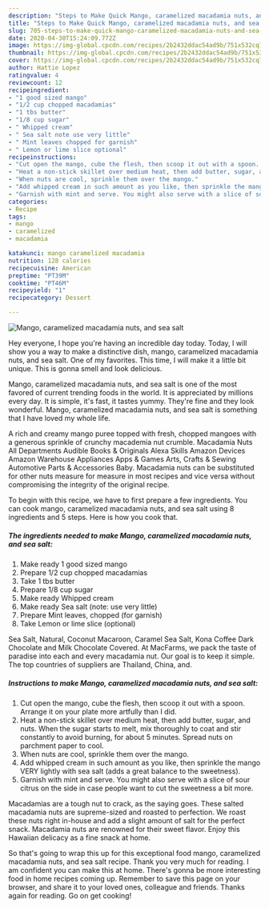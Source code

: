 ```yaml
---
description: "Steps to Make Quick Mango, caramelized macadamia nuts, and sea salt"
title: "Steps to Make Quick Mango, caramelized macadamia nuts, and sea salt"
slug: 705-steps-to-make-quick-mango-caramelized-macadamia-nuts-and-sea-salt
date: 2020-04-30T15:24:09.772Z
image: https://img-global.cpcdn.com/recipes/2b2432ddac54ad9b/751x532cq70/mango-caramelized-macadamia-nuts-and-sea-salt-recipe-main-photo.jpg
thumbnail: https://img-global.cpcdn.com/recipes/2b2432ddac54ad9b/751x532cq70/mango-caramelized-macadamia-nuts-and-sea-salt-recipe-main-photo.jpg
cover: https://img-global.cpcdn.com/recipes/2b2432ddac54ad9b/751x532cq70/mango-caramelized-macadamia-nuts-and-sea-salt-recipe-main-photo.jpg
author: Hattie Lopez
ratingvalue: 4
reviewcount: 12
recipeingredient:
- "1 good sized mango"
- "1/2 cup chopped macadamias"
- "1 tbs butter"
- "1/8 cup sugar"
- " Whipped cream"
- " Sea salt note use very little"
- " Mint leaves chopped for garnish"
- " Lemon or lime slice optional"
recipeinstructions:
- "Cut open the mango, cube the flesh, then scoop it out with a spoon. Arrange it on your plate more artfully than I did."
- "Heat a non-stick skillet over medium heat, then add butter, sugar, and nuts. When the sugar starts to melt, mix thoroughly to coat and stir constantly to avoid burning, for about 5 minutes. Spread nuts on parchment paper to cool."
- "When nuts are cool, sprinkle them over the mango."
- "Add whipped cream in such amount as you like, then sprinkle the mango VERY lightly with sea salt (adds a great balance to the sweetness)."
- "Garnish with mint and serve. You might also serve with a slice of sour citrus on the side in case people want to cut the sweetness a bit more."
categories:
- Recipe
tags:
- mango
- caramelized
- macadamia

katakunci: mango caramelized macadamia 
nutrition: 128 calories
recipecuisine: American
preptime: "PT39M"
cooktime: "PT46M"
recipeyield: "1"
recipecategory: Dessert

---
```



![Mango, caramelized macadamia nuts, and sea salt](https://img-global.cpcdn.com/recipes/2b2432ddac54ad9b/751x532cq70/mango-caramelized-macadamia-nuts-and-sea-salt-recipe-main-photo.jpg)

Hey everyone, I hope you're having an incredible day today. Today, I will show you a way to make a distinctive dish, mango, caramelized macadamia nuts, and sea salt. One of my favorites. This time, I will make it a little bit unique. This is gonna smell and look delicious.

Mango, caramelized macadamia nuts, and sea salt is one of the most favored of current trending foods in the world. It is appreciated by millions every day. It is simple, it's fast, it tastes yummy. They're fine and they look wonderful. Mango, caramelized macadamia nuts, and sea salt is something that I have loved my whole life.

A rich and creamy mango puree topped with fresh, chopped mangoes with a generous sprinkle of crunchy macademia nut crumble. Macadamia Nuts All Departments Audible Books &amp; Originals Alexa Skills Amazon Devices Amazon Warehouse Appliances Apps &amp; Games Arts, Crafts &amp; Sewing Automotive Parts &amp; Accessories Baby. Macadamia nuts can be substituted for other nuts measure for measure in most recipes and vice versa without compromising the integrity of the original recipe.


To begin with this recipe, we have to first prepare a few ingredients. You can cook mango, caramelized macadamia nuts, and sea salt using 8 ingredients and 5 steps. Here is how you cook that.

<!--inarticleads1-->

##### The ingredients needed to make Mango, caramelized macadamia nuts, and sea salt:

1. Make ready 1 good sized mango
1. Prepare 1/2 cup chopped macadamias
1. Take 1 tbs butter
1. Prepare 1/8 cup sugar
1. Make ready  Whipped cream
1. Make ready  Sea salt (note: use very little)
1. Prepare  Mint leaves, chopped (for garnish)
1. Take  Lemon or lime slice (optional)


Sea Salt, Natural, Coconut Macaroon, Caramel Sea Salt, Kona Coffee Dark Chocolate and Milk Chocolate Covered. At MacFarms, we pack the taste of paradise into each and every macadamia nut. Our goal is to keep it simple. The top countries of suppliers are Thailand, China, and. 

<!--inarticleads2-->

##### Instructions to make Mango, caramelized macadamia nuts, and sea salt:

1. Cut open the mango, cube the flesh, then scoop it out with a spoon. Arrange it on your plate more artfully than I did.
1. Heat a non-stick skillet over medium heat, then add butter, sugar, and nuts. When the sugar starts to melt, mix thoroughly to coat and stir constantly to avoid burning, for about 5 minutes. Spread nuts on parchment paper to cool.
1. When nuts are cool, sprinkle them over the mango.
1. Add whipped cream in such amount as you like, then sprinkle the mango VERY lightly with sea salt (adds a great balance to the sweetness).
1. Garnish with mint and serve. You might also serve with a slice of sour citrus on the side in case people want to cut the sweetness a bit more.


Macadamias are a tough nut to crack, as the saying goes. These salted macadamia nuts are supreme-sized and roasted to perfection. We roast these nuts right in-house and add a slight amount of salt for the perfect snack. Macadamia nuts are renowned for their sweet flavor. Enjoy this Hawaiian delicacy as a fine snack at home. 

So that's going to wrap this up for this exceptional food mango, caramelized macadamia nuts, and sea salt recipe. Thank you very much for reading. I am confident you can make this at home. There's gonna be more interesting food in home recipes coming up. Remember to save this page on your browser, and share it to your loved ones, colleague and friends. Thanks again for reading. Go on get cooking!

